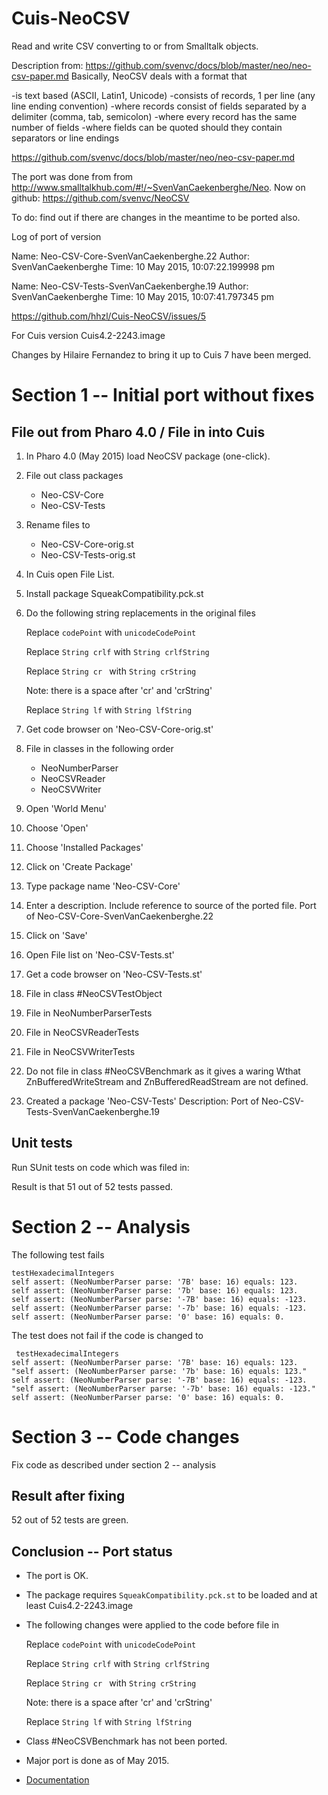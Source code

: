 # Cuis-NeoCSV
Read and write CSV converting to or from Smalltalk objects.
 
Description from: https://github.com/svenvc/docs/blob/master/neo/neo-csv-paper.md
Basically, NeoCSV deals with a format that

-is text based (ASCII, Latin1, Unicode)
-consists of records, 1 per line (any line ending convention)
-where records consist of fields separated by a delimiter (comma, tab, semicolon)
-where every record has the same number of fields
-where fields can be quoted should they contain separators or line endings

https://github.com/svenvc/docs/blob/master/neo/neo-csv-paper.md

The port was done from from http://www.smalltalkhub.com/#!/~SvenVanCaekenberghe/Neo.
Now on github: https://github.com/svenvc/NeoCSV

To do: find out if there are changes in the meantime to be ported also.



Log of port of version 

Name: Neo-CSV-Core-SvenVanCaekenberghe.22
Author: SvenVanCaekenberghe
Time: 10 May 2015, 10:07:22.199998 pm

Name: Neo-CSV-Tests-SvenVanCaekenberghe.19
Author: SvenVanCaekenberghe
Time: 10 May 2015, 10:07:41.797345 pm

https://github.com/hhzl/Cuis-NeoCSV/issues/5

For Cuis version Cuis4.2-2243.image

Changes by Hilaire Fernandez to bring it up to Cuis 7 have been merged.

# Section 1 -- Initial port without fixes

## File out from Pharo 4.0  / File in into Cuis

1. In Pharo 4.0 (May 2015) load NeoCSV package (one-click).
2. File out class packages
    - Neo-CSV-Core
    - Neo-CSV-Tests
3. Rename files to
    - Neo-CSV-Core-orig.st
    - Neo-CSV-Tests-orig.st
4. In Cuis open File List.
5. Install package SqueakCompatibility.pck.st
6. Do the following string replacements in the original files

   Replace ``codePoint``
   with ``unicodeCodePoint``

   Replace ``String crlf``
   with ``String crlfString``

   Replace ``String cr ``
   with ``String crString ``

   Note: there is a space after 'cr' and 'crString'

   Replace ``String lf``
   with ``String lfString``

5. Get code browser on 'Neo-CSV-Core-orig.st'
6. File in classes in the following order
    - NeoNumberParser
    - NeoCSVReader
    - NeoCSVWriter
7. Open 'World Menu'
8. Choose 'Open'
9. Choose 'Installed Packages'
10. Click on 'Create Package'
11. Type package name 'Neo-CSV-Core'
12. Enter a description. Include reference to source of the ported file.
    Port of Neo-CSV-Core-SvenVanCaekenberghe.22
13. Click on 'Save'
14. Open File list on 'Neo-CSV-Tests.st'
15. Get a code browser on 'Neo-CSV-Tests.st'
16. File in class #NeoCSVTestObject
17. File in NeoNumberParserTests
18. File in NeoCSVReaderTests
19. File in NeoCSVWriterTests
20. Do not file in class #NeoCSVBenchmark as it gives a waring Wthat ZnBufferedWriteStream and ZnBufferedReadStream are not defined.
21. Created a package 'Neo-CSV-Tests'
    Description: Port of Neo-CSV-Tests-SvenVanCaekenberghe.19

## Unit tests 

Run SUnit tests on code which was filed in:

Result is that 51 out of 52 tests passed.


# Section 2 -- Analysis

The following test fails

    testHexadecimalIntegers
	self assert: (NeoNumberParser parse: '7B' base: 16) equals: 123.
	self assert: (NeoNumberParser parse: '7b' base: 16) equals: 123.
	self assert: (NeoNumberParser parse: '-7B' base: 16) equals: -123.
	self assert: (NeoNumberParser parse: '-7b' base: 16) equals: -123.
	self assert: (NeoNumberParser parse: '0' base: 16) equals: 0.

The test does not fail if the code is changed to

     testHexadecimalIntegers
	self assert: (NeoNumberParser parse: '7B' base: 16) equals: 123.
	"self assert: (NeoNumberParser parse: '7b' base: 16) equals: 123."
	self assert: (NeoNumberParser parse: '-7B' base: 16) equals: -123.
	"self assert: (NeoNumberParser parse: '-7b' base: 16) equals: -123."
	self assert: (NeoNumberParser parse: '0' base: 16) equals: 0.


# Section 3 -- Code changes 


Fix code as described under section 2 -- analysis

## Result after fixing 


52 out of 52 tests are green.



## Conclusion -- Port status

- The port is OK.
- The package requires ``SqueakCompatibility.pck.st`` to be loaded and at least Cuis4.2-2243.image
- The following changes were applied to the code before file in

   Replace ``codePoint``
   with ``unicodeCodePoint``

   Replace ``String crlf``
   with ``String crlfString``

   Replace ``String cr ``
   with ``String crString ``

   Note: there is a space after 'cr' and 'crString'

   Replace ``String lf``
   with ``String lfString``

- Class #NeoCSVBenchmark has not been ported.
- Major port is done as of May 2015. 

- [Documentation](https://github.com/svenvc/docs/blob/master/neo/neo-csv-paper.md)
